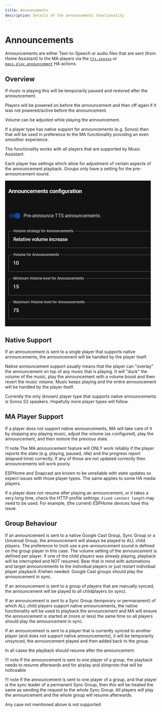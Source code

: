 ```yaml
---
title: Announcements
description: Details of the announcements functionality  
---
```


# Announcements

Announcements are either Text-to-Speech or audio files that are sent (from Home Assistant) to the MA players via the [`tts.xxxxxx`](https://www.home-assistant.io/integrations/tts/) or [`mass.play_announcement`](../faq/massannounce.md) HA actions. 

## Overview

If music is playing this will be temporarily paused and restored after the announcement.

Players will be powered on before the announcement and then off again if it was not powered/active before the announcement.

Volume can be adjusted while playing the announcement.

If a player type has native support for announcements (e.g. Sonos) then that will be used in preference to the MA functionality providing an even smoother experience.

The functionality works with all players that are supported by Music Assistant.

Each player has settings which allow for adjustment of certain aspects of the announcement playback. Groups only have a setting for the pre-announcement sound.

![image](../assets/screenshots/announcement-settings.png)

## Native Support

If an announcement is sent to a single player that supports native announcements, the announcement will be handled by the player itself.

Native announcement support usually means that the player can "overlay" the announcement on top of any music that is playing. It will "duck" the volume of the music, play the announcement with a volume boost and then revert the music volume. Music keeps playing and the entire announcement will be handled by the player itself.

Currently the only (known) player type that supports native announcements is Sonos S2 speakers.  Hopefully more player types will follow.

## MA Player Support

If a player does not support native announcements, MA will take care of it by stopping any playing music, adjust the volume (as configured), play the announcement, and then restore the previous state.

!!! note
    The MA announcement feature will ONLY work reliably if the player reports the state (e.g. playing, paused, idle) and the progress report (elapsed time) correctly. If any of those are not updated correctly then announcements will work poorly.

ESPHome and Snapcast are known to be unreliable with state updates so expect issues with those player types. The same applies to some HA media players.

If a player does not resume after playing an announcement, or it takes a very long time, check the HTTP profile settings. `Fixed content length` may need to be used. For example, (the current) ESPHome devices have this issue.

## Group Behaviour

If an announcement is sent to a native Google Cast Group, Sync Group or a Universal Group, the announcement will always be played to ALL child players. The preference to (not) use a pre-announcement sound is defined on the group player in this case. The volume setting of the announcement is defined per player. If one of the child players was already playing, playback will be interrupted and NOT resumed. Bear that in mind with automations and target announcements to the individual players or just restart individual player playback if/when needed. Google Cast groups should play the announcement in sync.

If an announcement is sent to a group of players that are manually synced, the announcement will be played to all childplayers (in sync).

If an announcement is sent to a Sync Group (temporary or permananent) of which ALL child players support native announcements, the native functionality will be used to playback the announcement and MA will ensure the announcement is started at (more or less) the same time so all players should play the announcement in sync.

If an announcement is sent to a player that is currently synced to another player (and does not support native announcements), it will be temporarily unsynced, the announcement played and then added back to the group.

In all cases the playback should resume after the announcement. 

!!! note
    If the announcement is sent to one player of a group, the playback needs to resume afterwards and for airplay and slimproto that will be noticeable

!!! note
    If the announcement is sent to one player of a group, and that player is the sync leader of a permanent Sync Group, then this will be treated the same as sending the request to the whole Sync Group. All players will play the announcement and the whole group will resume afterwards.
 
Any case not mentioned above is not supported

